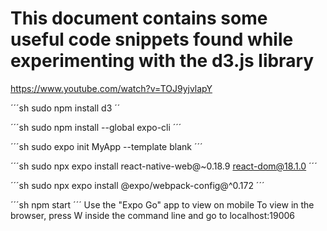 # This document contains some useful code snippets found while experimenting with the d3.js library

https://www.youtube.com/watch?v=TOJ9yjvlapY

´´´sh
sudo npm install d3
´´

´´´sh
sudo npm install --global expo-cli
´´´

´´´sh
sudo expo init MyApp --template blank
´´´

´´´sh
sudo npx expo install react-native-web@~0.18.9 react-dom@18.1.0
´´´

´´´sh
sudo npx expo install @expo/webpack-config@^0.172
´´´

´´´sh
npm start
´´´
Use the "Expo Go" app to view on mobile
To view in the browser, press W inside the command line and go to localhost:19006